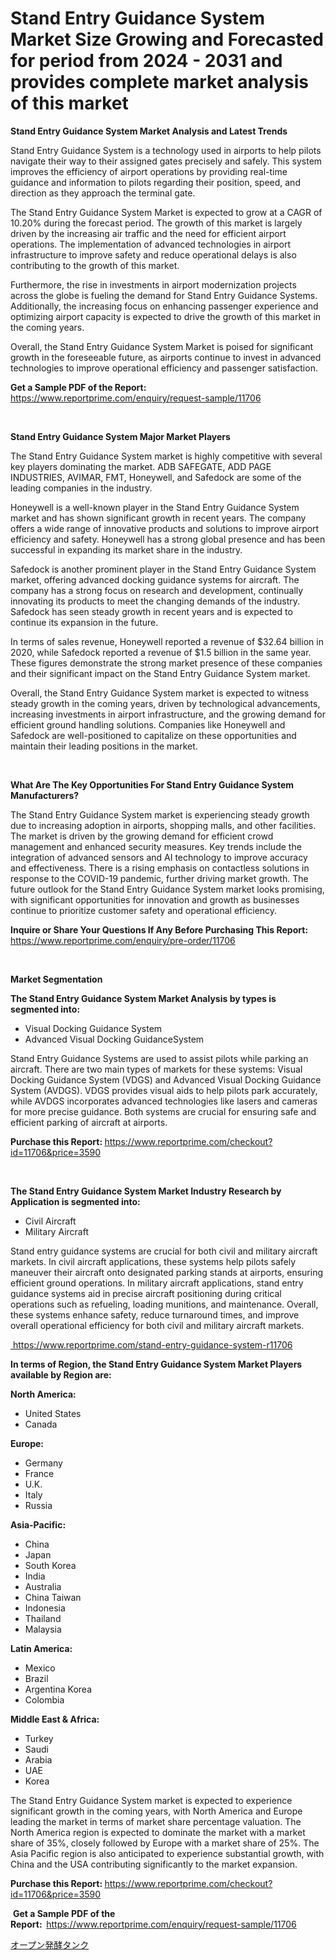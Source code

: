<p><h1>Stand Entry Guidance System Market Size Growing and Forecasted for period from 2024 - 2031 and provides complete market analysis of this market</h1></p><p><strong>Stand Entry Guidance System Market Analysis and Latest Trends</strong></p>
<p><p>Stand Entry Guidance System is a technology used in airports to help pilots navigate their way to their assigned gates precisely and safely. This system improves the efficiency of airport operations by providing real-time guidance and information to pilots regarding their position, speed, and direction as they approach the terminal gate.</p><p>The Stand Entry Guidance System Market is expected to grow at a CAGR of 10.20% during the forecast period. The growth of this market is largely driven by the increasing air traffic and the need for efficient airport operations. The implementation of advanced technologies in airport infrastructure to improve safety and reduce operational delays is also contributing to the growth of this market.</p><p>Furthermore, the rise in investments in airport modernization projects across the globe is fueling the demand for Stand Entry Guidance Systems. Additionally, the increasing focus on enhancing passenger experience and optimizing airport capacity is expected to drive the growth of this market in the coming years.</p><p>Overall, the Stand Entry Guidance System Market is poised for significant growth in the foreseeable future, as airports continue to invest in advanced technologies to improve operational efficiency and passenger satisfaction.</p></p>
<p><strong>Get a Sample PDF of the Report:&nbsp;</strong> <a href="https://www.reportprime.com/enquiry/request-sample/11706">https://www.reportprime.com/enquiry/request-sample/11706</a></p>
<p>&nbsp;</p>
<p><strong>Stand Entry Guidance System Major Market Players</strong></p>
<p><p>The Stand Entry Guidance System market is highly competitive with several key players dominating the market. ADB SAFEGATE, ADD PAGE INDUSTRIES, AVIMAR, FMT, Honeywell, and Safedock are some of the leading companies in the industry. </p><p>Honeywell is a well-known player in the Stand Entry Guidance System market and has shown significant growth in recent years. The company offers a wide range of innovative products and solutions to improve airport efficiency and safety. Honeywell has a strong global presence and has been successful in expanding its market share in the industry. </p><p>Safedock is another prominent player in the Stand Entry Guidance System market, offering advanced docking guidance systems for aircraft. The company has a strong focus on research and development, continually innovating its products to meet the changing demands of the industry. Safedock has seen steady growth in recent years and is expected to continue its expansion in the future. </p><p>In terms of sales revenue, Honeywell reported a revenue of $32.64 billion in 2020, while Safedock reported a revenue of $1.5 billion in the same year. These figures demonstrate the strong market presence of these companies and their significant impact on the Stand Entry Guidance System market. </p><p>Overall, the Stand Entry Guidance System market is expected to witness steady growth in the coming years, driven by technological advancements, increasing investments in airport infrastructure, and the growing demand for efficient ground handling solutions. Companies like Honeywell and Safedock are well-positioned to capitalize on these opportunities and maintain their leading positions in the market.</p></p>
<p>&nbsp;</p>
<p><strong>What Are The Key Opportunities For Stand Entry Guidance System Manufacturers?</strong></p>
<p><p>The Stand Entry Guidance System market is experiencing steady growth due to increasing adoption in airports, shopping malls, and other facilities. The market is driven by the growing demand for efficient crowd management and enhanced security measures. Key trends include the integration of advanced sensors and AI technology to improve accuracy and effectiveness. There is a rising emphasis on contactless solutions in response to the COVID-19 pandemic, further driving market growth. The future outlook for the Stand Entry Guidance System market looks promising, with significant opportunities for innovation and growth as businesses continue to prioritize customer safety and operational efficiency.</p></p>
<p><strong>Inquire or Share Your Questions If Any Before Purchasing This Report:</strong> <a href="https://www.reportprime.com/enquiry/pre-order/11706">https://www.reportprime.com/enquiry/pre-order/11706</a></p>
<p>&nbsp;</p>
<p><strong>Market Segmentation</strong></p>
<p><strong>The Stand Entry Guidance System Market Analysis by types is segmented into:</strong></p>
<p><ul><li>Visual Docking Guidance System</li><li>Advanced Visual Docking GuidanceSystem</li></ul></p>
<p><p>Stand Entry Guidance Systems are used to assist pilots while parking an aircraft. There are two main types of markets for these systems: Visual Docking Guidance System (VDGS) and Advanced Visual Docking Guidance System (AVDGS). VDGS provides visual aids to help pilots park accurately, while AVDGS incorporates advanced technologies like lasers and cameras for more precise guidance. Both systems are crucial for ensuring safe and efficient parking of aircraft at airports.</p></p>
<p><strong>Purchase this Report:&nbsp;</strong><a href="https://www.reportprime.com/checkout?id=11706&price=3590">https://www.reportprime.com/checkout?id=11706&price=3590</a></p>
<p>&nbsp;</p>
<p><strong>The Stand Entry Guidance System Market Industry Research by Application is segmented into:</strong></p>
<p><ul><li>Civil Aircraft</li><li>Military Aircraft</li></ul></p>
<p><p>Stand entry guidance systems are crucial for both civil and military aircraft markets. In civil aircraft applications, these systems help pilots safely maneuver their aircraft onto designated parking stands at airports, ensuring efficient ground operations. In military aircraft applications, stand entry guidance systems aid in precise aircraft positioning during critical operations such as refueling, loading munitions, and maintenance. Overall, these systems enhance safety, reduce turnaround times, and improve overall operational efficiency for both civil and military aircraft markets.</p></p>
<p><a href="https://www.reportprime.com/stand-entry-guidance-system-r11706">&nbsp;https://www.reportprime.com/stand-entry-guidance-system-r11706</a></p>
<p><strong>In terms of Region, the Stand Entry Guidance System Market Players available by Region are:</strong></p>
<p>
    <p> <strong> North America: </strong>
        <ul>
            <li>United States</li>
            <li>Canada</li>
        </ul>
        </p> 
    <p> <strong> Europe: </strong>
        <ul>
            <li>Germany</li>
            <li>France</li>
            <li>U.K.</li>
            <li>Italy</li>
            <li>Russia</li>
        </ul>
        </p> 
    <p> <strong> Asia-Pacific: </strong>
        <ul>
            <li>China</li>
            <li>Japan</li>
            <li>South Korea</li>
            <li>India</li>
            <li>Australia</li>
            <li>China Taiwan</li>
            <li>Indonesia</li>
            <li>Thailand</li>
            <li>Malaysia</li>
        </ul>
        </p> 
    <p> <strong> Latin America: </strong>
        <ul>
            <li>Mexico</li>
            <li>Brazil</li>
            <li>Argentina Korea</li>
            <li>Colombia</li>
        </ul>
        </p> 
    <p> <strong> Middle East & Africa: </strong>
        <ul>
            <li>Turkey</li>
            <li>Saudi</li>
            <li>Arabia</li>
            <li>UAE</li>
            <li>Korea</li>
        </ul>
    </p>
    </p>
<p><p>The Stand Entry Guidance System market is expected to experience significant growth in the coming years, with North America and Europe leading the market in terms of market share percentage valuation. The North America region is expected to dominate the market with a market share of 35%, closely followed by Europe with a market share of 25%. The Asia Pacific region is also anticipated to experience substantial growth, with China and the USA contributing significantly to the market expansion.</p></p>
<p><strong>Purchase this Report: </strong><a href="https://www.reportprime.com/checkout?id=11706&price=3590">https://www.reportprime.com/checkout?id=11706&price=3590</a></p>
<p>&nbsp;<strong>Get a Sample PDF of the Report:&nbsp;&nbsp;</strong><a href="https://www.reportprime.com/enquiry/request-sample/11706">https://www.reportprime.com/enquiry/request-sample/11706</a></p>
<p><strong></strong></p>
<p><p><a href="https://github.com/oqoeusbvpadwjs08/Market-Research-Report-List-2/blob/main/803162469430.md">オープン発酵タンク</a></p></p>